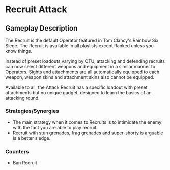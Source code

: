# Recruit Attack

## Gameplay Description

The Recruit is the default Operator featured in Tom Clancy's Rainbow Six Siege. The Recruit is available in all playlists except Ranked unless you know things.

Instead of preset loadouts varying by CTU, attacking and defending recruits can now select different weapons and equipment in a similar manner to Operators. Sights and attachments are all automatically equipped to each weapon, weapon skins and attachment skins also cannot be equipped.

Available to all, the Attack Recruit has a specific loadout with preset attachments but no unique gadget, designed to learn the basics of an attacking round.

### Strategies/Synergies

- The main strategy when it comes to Recruits is to intimidate the enemy with the fact you are able to play recruit.
- Recruit with stun grenades, frag grenades and super-shorty is arguable is a better sledge.

### Counters

- Ban Recruit
